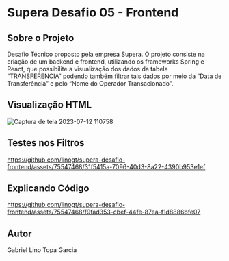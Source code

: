 # Supera Desafio 05 - Frontend

## Sobre o Projeto

Desafio Técnico proposto pela empresa Supera. O projeto consiste na criação de um backend e frontend, utilizando os frameworks Spring e React, que possibilite a visualização dos dados da tabela “TRANSFERENCIA” podendo também filtrar tais dados por meio da “Data de Transferência” e pelo “Nome do Operador Transacionado”.

## Visualização HTML

![Captura de tela 2023-07-12 110758](https://github.com/linogt/supera-desafio-frontend/assets/75547468/8d8ceab2-5a10-4c6b-8e0a-04981895a73d)

## Testes nos Filtros

https://github.com/linogt/supera-desafio-frontend/assets/75547468/31f5415a-7096-40d3-8a22-4390b953e1ef

## Explicando Código 

https://github.com/linogt/supera-desafio-frontend/assets/75547468/f9fad353-cbef-44fe-87ea-f1d8886bfe07

## Autor

Gabriel Lino Topa Garcia


